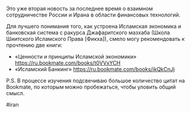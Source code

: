 
Это уже вторая новость за последнее время о взаимном сотрудничестве России и Ирана в области финансовых технологий. 

Для лучшего понимания того, как устроена Исламская экономика и банковская система с ракурса Джафаритского мазхаба (Школа Шиитского Исламского Права [Фикха]), смело могу рекомендовать к прочтению две книги:
- «Ценности и принципы Исламской экономики» https://ru.bookmate.com/books/t0VVxYCH
- «Исламский Банкинг» https://ru.bookmate.com/books/ikQkCnJj

P.S.
В процессе изучения подсвечиваю большое количество цитат на Bookmate, по которым можно пробежаться, чтобы уловить общий смысл.

#iran 